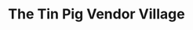 ---
title: "The Tin Pig Vendor Village"
url: /youngsville/the-tin-pig-vendor-village/
shop: antiques
---
